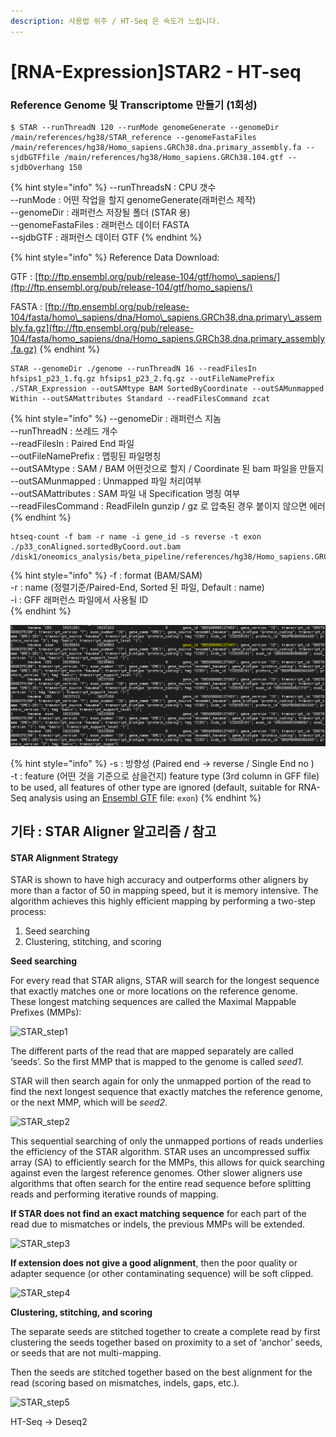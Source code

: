 ```yaml
---
description: 사용법 위주 / HT-Seq 은 속도가 느립니다.
---
```


# \[RNA-Expression\]STAR2 - HT-seq

### Reference Genome 및 Transcriptome 만들기 \(1회성\)

```text
$ STAR --runThreadN 120 --runMode genomeGenerate --genomeDir /main/references/hg38/STAR_reference --genomeFastaFiles /main/references/hg38/Homo_sapiens.GRCh38.dna.primary_assembly.fa --sjdbGTFfile /main/references/hg38/Homo_sapiens.GRCh38.104.gtf --sjdbOverhang 150
```

{% hint style="info" %}
--runThreadsN : CPU 갯수  
--runMode : 어떤 작업을 할지 genomeGenerate\(래퍼런스 제작\)   
--genomeDir : 래퍼런스 저장될 폴더 \(STAR 용\)  
--genomeFastaFiles : 래퍼런스 데이터 FASTA  
--sjdbGTF : 래퍼런스 데이터 GTF
{% endhint %}

{% hint style="info" %}
Reference Data Download:

GTF : [ftp://ftp.ensembl.org/pub/release-104/gtf/homo\_sapiens/](ftp://ftp.ensembl.org/pub/release-104/gtf/homo_sapiens/)

FASTA : [ftp://ftp.ensembl.org/pub/release-104/fasta/homo\_sapiens/dna/Homo\_sapiens.GRCh38.dna.primary\_assembly.fa.gz](ftp://ftp.ensembl.org/pub/release-104/fasta/homo_sapiens/dna/Homo_sapiens.GRCh38.dna.primary_assembly.fa.gz)
{% endhint %}

```text
STAR --genomeDir ./genome --runThreadN 16 --readFilesIn hfsips1_p23_1.fq.gz hfsips1_p23_2.fq.gz --outFileNamePrefix ./STAR_Expression --outSAMtype BAM SortedByCoordinate --outSAMunmapped Within --outSAMattributes Standard --readFilesCommand zcat
```

{% hint style="info" %}
--genomeDir : 래퍼런스 지놈  
--runThreadN : 쓰레드 개수  
--readFilesIn : Paired End 파일  
--outFileNamePrefix : 맵핑된 파일명칭   
--outSAMtype : SAM / BAM 어떤것으로 할지 / Coordinate 된 bam 파일을 만들지  
--outSAMunmapped : Unmapped 파일 처리여부  
--outSAMattributes : SAM 파일 내 Specification 명칭 여부  
--readFilesCommand : ReadFileIn gunzip / gz 로 압축된 경우 붙이지 않으면 에러
{% endhint %}

```text
htseq-count -f bam -r name -i gene_id -s reverse -t exon ./p33_conAligned.sortedByCoord.out.bam /disk1/oneomics_analysis/beta_pipeline/references/hg38/Homo_sapiens.GRCh38.104.gtf
```

{% hint style="info" %}
-f : format \(BAM/SAM\)  
-r : name \(정렬기준/Paired-End, Sorted 된 파일, Default : name\)  
-i : GFF 래퍼런스 파일에서 사용될 ID  
{% endhint %}

![](../../.gitbook/assets/image%20%28163%29.png)

{% hint style="info" %}
-s : 방향성 \(Paired end -&gt; reverse / Single End no \)  
-t : feature \(어떤 것을 기준으로 삼을건지\)  feature type \(3rd column in GFF file\) to be used, all features of other type are ignored \(default, suitable for RNA-Seq analysis using an [Ensembl GTF](http://mblab.wustl.edu/GTF22.html) file: `exon`\)
{% endhint %}





## 기타 : STAR Aligner 알고리즘 / 참고

#### STAR Alignment Strategy <a id="star-alignment-strategy"></a>

STAR is shown to have high accuracy and outperforms other aligners by more than a factor of 50 in mapping speed, but it is memory intensive. The algorithm achieves this highly efficient mapping by performing a two-step process:

1. Seed searching
2. Clustering, stitching, and scoring

**Seed searching**

For every read that STAR aligns, STAR will search for the longest sequence that exactly matches one or more locations on the reference genome. These longest matching sequences are called the Maximal Mappable Prefixes \(MMPs\):

![STAR\_step1](https://hbctraining.github.io/Intro-to-rnaseq-hpc-O2/img/alignment_STAR_step1.png)

The different parts of the read that are mapped separately are called ‘seeds’. So the first MMP that is mapped to the genome is called _seed1_.

STAR will then search again for only the unmapped portion of the read to find the next longest sequence that exactly matches the reference genome, or the next MMP, which will be _seed2_.

![STAR\_step2](https://hbctraining.github.io/Intro-to-rnaseq-hpc-O2/img/alignment_STAR_step2.png)

This sequential searching of only the unmapped portions of reads underlies the efficiency of the STAR algorithm. STAR uses an uncompressed suffix array \(SA\) to efficiently search for the MMPs, this allows for quick searching against even the largest reference genomes. Other slower aligners use algorithms that often search for the entire read sequence before splitting reads and performing iterative rounds of mapping.

**If STAR does not find an exact matching sequence** for each part of the read due to mismatches or indels, the previous MMPs will be extended.

![STAR\_step3](https://hbctraining.github.io/Intro-to-rnaseq-hpc-O2/img/alignment_STAR_step3.png)

**If extension does not give a good alignment**, then the poor quality or adapter sequence \(or other contaminating sequence\) will be soft clipped.

![STAR\_step4](https://hbctraining.github.io/Intro-to-rnaseq-hpc-O2/img/alignment_STAR_step4.png)

**Clustering, stitching, and scoring**

The separate seeds are stitched together to create a complete read by first clustering the seeds together based on proximity to a set of ‘anchor’ seeds, or seeds that are not multi-mapping.

Then the seeds are stitched together based on the best alignment for the read \(scoring based on mismatches, indels, gaps, etc.\).

![STAR\_step5](https://hbctraining.github.io/Intro-to-rnaseq-hpc-O2/img/alignment_STAR_step5.png)

HT-Seq -&gt; Deseq2



